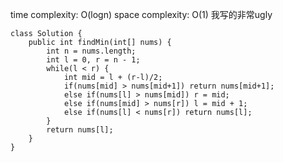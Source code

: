 [](https://leetcode.com/problems/find-minimum-in-rotated-sorted-array/)

time complexity: O(logn)
space complexity: O(1)
我写的非常ugly
```
class Solution {
    public int findMin(int[] nums) {
        int n = nums.length;
        int l = 0, r = n - 1;
        while(l < r) {
            int mid = l + (r-l)/2;
            if(nums[mid] > nums[mid+1]) return nums[mid+1];
            else if(nums[l] > nums[mid]) r = mid;
            else if(nums[mid] > nums[r]) l = mid + 1;
            else if(nums[l] < nums[r]) return nums[l];
        }
        return nums[l];
    }
}
```